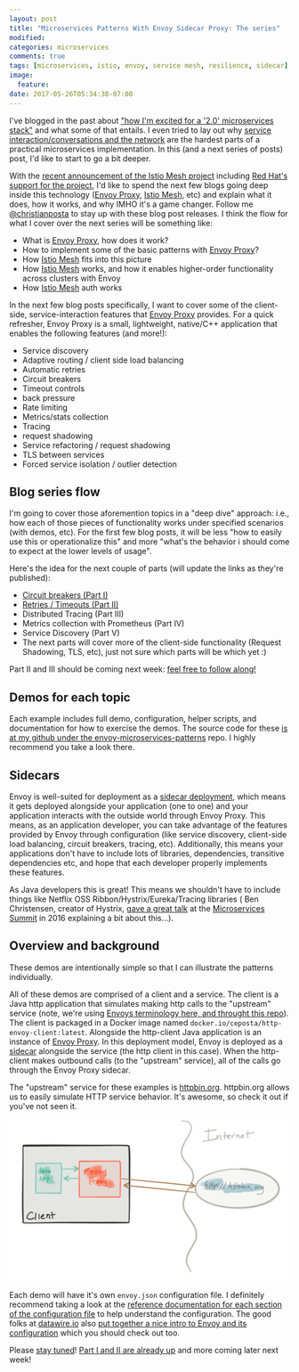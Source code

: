```yaml
---
layout: post
title: "Microservices Patterns With Envoy Sidecar Proxy: The series"
modified:
categories: microservices
comments: true
tags: [microservices, istio, envoy, service mesh, resilience, sidecar]
image:
  feature:
date: 2017-05-26T05:34:38-07:00
---
```


I've blogged in the past about ["how I'm excited for a '2.0' microservices stack"](http://blog.christianposta.com/microservices/microservices-2-0/) and what some of that entails. I even tried to lay out why [service interaction/conversations and the network](http://blog.christianposta.com/microservices/the-hardest-part-of-microservices-calling-your-services/) are the hardest parts of a practical microservices implementation. In this (and a next series of posts) post, I'd like to start to go a bit deeper.

With the [recent announcement of the Istio Mesh project](https://www.theregister.co.uk/2017/05/24/google_lyft_ibm_mix_microservices_into_management_mesh/) including [Red Hat's support for the project](https://blog.openshift.com/red-hat-istio-launch/), I'd like to spend the next few blogs going deep inside this technology ([Envoy Proxy](https://lyft.github.io/envoy/), [Istio Mesh](https://istio.io), etc) and explain what it does, how it works, and why IMHO it's a game changer. Follow me [@christianposta](http://twitter.com/christianposta) to stay up with these blog post releases. I think the flow for what I cover over the next series will be something like:

* What is [Envoy Proxy](https://lyft.github.io/envoy/), how does it work?
* How to implement some of the basic patterns with [Envoy Proxy](https://lyft.github.io/envoy/)?
* How [Istio Mesh](https://istio.io) fits into this picture
* How [Istio Mesh](https://istio.io) works, and how it enables higher-order functionality across clusters with Envoy
* How [Istio Mesh](https://istio.io) auth works 

In the next few blog posts specifically, I want to cover some of the client-side, service-interaction features that [Envoy Proxy](https://lyft.github.io/envoy/) provides. For a quick refresher, Envoy Proxy is a small, lightweight, native/C++ application that enables the following features (and more!):

* Service discovery
* Adaptive routing / client side load balancing
* Automatic retries
* Circuit breakers
* Timeout controls
* back pressure
* Rate limiting
* Metrics/stats collection
* Tracing
* request shadowing
* Service refactoring / request shadowing
* TLS between services
* Forced service isolation / outlier detection

## Blog series flow

I'm going to cover those aforemention topics in a "deep dive" approach: i.e., how each of those pieces of functionality works under specified scenarios (with demos, etc). For the first few blog posts, it will be less "how to easily use this or operationalize this" and more "what's the behavior i should come to expect at the lower levels of usage". 


Here's the idea for the next couple of parts (will update the links as they're published):

* [Circuit breakers (Part I)](http://blog.christianposta.com/microservices/01-microservices-patterns-with-envoy-proxy-part-i-circuit-breaking/)
* [Retries / Timeouts (Part II)](http://blog.christianposta.com/microservices/02-microservices-patterns-with-envoy-proxy-part-ii-timeouts-and-retries/)
* Distributed Tracing (Part III)
* Metrics collection with Prometheus (Part IV)
* Service Discovery (Part V)
* The next parts will cover more of the client-side functionality (Request Shadowing, TLS, etc), just not sure which parts will be which yet :)

Part II and III should be coming next week: [feel free to follow along!](http://twitter.com/christianposta)

## Demos for each topic

Each example includes full demo, configuration, helper scripts, and documentation for how to exercise the demos. The source code for these [is at my github under the envoy-microservices-patterns](https://github.com/christian-posta/envoy-microservices-patterns) repo. I highly recommend you take a look there.

## Sidecars

Envoy is well-suited for deployment as a [sidecar deployment](http://blog.kubernetes.io/2015/06/the-distributed-system-toolkit-patterns.html), which means it gets deployed alongside your application (one to one) and your application interacts with the outside world through Envoy Proxy. This means, as an application developer, you can take advantage of the features provided by Envoy through configuration (like service discovery, client-side load balancing, circuit breakers, tracing, etc). Additionally, this means your applications don't have to include lots of libraries, dependencies, transitive dependencies etc, and hope that each developer properly implements these features. 

As Java developers this is great! This means we shouldn't have to include things like Netflix OSS Ribbon/Hystrix/Eureka/Tracing libraries ( Ben Christensen, creator of Hystrix, [gave a great talk](https://www.microservices.com/talks/dont-build-a-distributed-monolith/) at the [Microservices Summit](microservices.com/summit) in 2016 explaining a bit about this...).


## Overview and background

These demos are intentionally simple so that I can illustrate the patterns individually. 

All of these demos are comprised of a client and a service. The client is a Java http application that simulates making http calls to the "upstream" service (note, we're using [Envoys terminology here, and throught this repo](https://lyft.github.io/envoy/docs/intro/arch_overview/terminology.html)). The client is packaged in a Docker image named `docker.io/ceposta/http-envoy-client:latest`. Alongside the http-client Java application is an instance of [Envoy Proxy](https://lyft.github.io/envoy/docs/intro/what_is_envoy.html). In this deployment model, Envoy is deployed as a [sidecar](http://blog.kubernetes.io/2015/06/the-distributed-system-toolkit-patterns.html) alongside the service (the http client in this case). When the http-client makes outbound calls (to the "upstream" service), all of the calls go through the Envoy Proxy sidecar.

The "upstream" service for these examples is [httpbin.org](http://httpbin.org). httpbin.org allows us to easily simulate HTTP service behavior. It's awesome, so check it out if you've not seen it.

![Envoy Demo Overview](/images/envoy-demo-overview.png)

Each demo will have it's own `envoy.json` configuration file. I definitely recommend taking a look at the [reference documentation for each section of the configuration file](https://lyft.github.io/envoy/docs/configuration/configuration.html) to help understand the configuration. The good folks at [datawire.io](datawire.io) also [put together a nice intro to Envoy and its configuration](https://www.datawire.io/guide/traffic/getting-started-lyft-envoy-microservices-resilience/) which you should check out too.

Please [stay tuned](http://twitter.com/christianposta)! [Part I and II are already up](http://blog.christianposta.com/microservices/01-microservices-patterns-with-envoy-proxy-part-i-circuit-breaking/) and more coming later next week!

